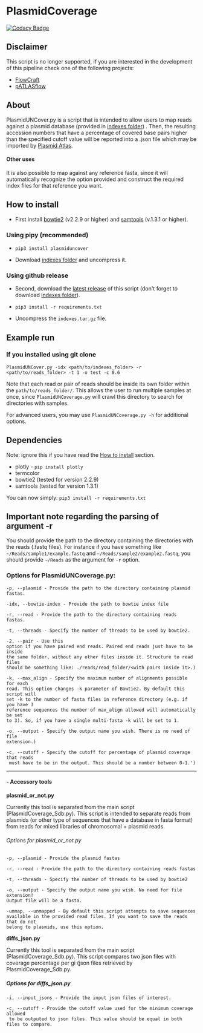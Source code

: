 # PlasmidCoverage

[![Codacy Badge](https://api.codacy.com/project/badge/Grade/4ecf8dfe775746f4bc5f3d154a7207df)](https://www.codacy.com/app/tiagofilipe12/PlasmidCoverage?utm_source=github.com&amp;utm_medium=referral&amp;utm_content=tiagofilipe12/PlasmidCoverage&amp;utm_campaign=Badge_Grade)

## Disclaimer

This script is no longer supported, if you are interested in the development of this pipeline check one of the following projects:

- [FlowCraft](https://github.com/assemblerflow/flowcraft)
- [pATLASflow](https://github.com/tiagofilipe12/pATLASflow)

## About

PlasmidUNCover.py is a script that is intended to allow users to map reads 
against a plasmid database (provided in [indexes folder](https://github.com/tiagofilipe12/PlasmidCoverage/releases/download/v1.0.0/indexes.tar.gz))
. Then, the resulting accession numbers that have a percentage of covered 
base pairs higher than the specified cutoff value will be reported into a 
.json file which may be imported by [Plasmid Atlas](http://www.patlas.site).

#### Other uses

It is also possible to map against any reference fasta, since it will 
automatically recognize the option provided and construct the required index 
files for that reference you want.

## How to install

* First install [bowtie2](https://sourceforge.net/projects/bowtie-bio/files/bowtie2/) (v2.2.9 or higher) and 
[samtools](https://sourceforge.net/projects/samtools/files/samtools/) (v.1.3.1 or 
higher).

### Using pipy (recommended)

* `pip3 install plasmiduncover`

* Download [indexes folder](https://github.com/tiagofilipe12/PlasmidCoverage/releases/download/v1.0.0/indexes.tar.gz)
and uncompress it.

### Using github release

* Second, download the [latest release](https://github.com/tiagofilipe12/PlasmidCoverage/releases/tag/v1.0.4) of this script
(don't forget to download [indexes folder](https://github.com/tiagofilipe12/PlasmidCoverage/releases/download/v1.0.4/indexes.tar.gz)).

* `pip3 install -r requirements.txt`

* Uncompress the `indexes.tar.gz` file.

## Example run

### If you installed using git clone
`PlasmidUNCover.py -idx <path/to/indexes_folder> -r 
<path/to/reads_folder> -t 1 -o test -c 0.6`

Note that each read or pair of reads should be inside its own folder within 
the `path/to/reads_folder/`. This allows the user to run multiple samples at 
once, since `PlasmidUNCoverage.py` will crawl this directory to search for 
directories with samples.

For advanced users, you may use `PlasmidUNCoverage.py -h` for additional 
options.

## Dependencies

Note: ignore this if you have read the [How to install](#how-to-install) 
section.

* plotly - ```pip install plotly```
* termcolor
* bowtie2 (tested for version 2.2.9)
* samtools (tested for version 1.3.1)

You can now simply: ```pip3 install -r requirements.txt```

## Important note regarding the parsing of argument -r

You should provide the path to the directory containing the directories with the reads (.fastq files). For instance if you have something like `~/Reads/sample1/example.fastq` and `~/Reads/sample2/example2.fastq`, you should provide `~/Reads` as the argument for `-r` option.

### Options for PlasmidUNCoverage.py:

```
-p, --plasmid - Provide the path to the directory containing plasmid fastas.

-idx, --bowtie-index - Provide the path to bowtie index file

-r, --read - Provide the path to the directory containing reads fastas.

-t, --threads - Specify the number of threads to be used by bowtie2.

-2, --pair - Use this 
option if you have paired end reads. Paired end reads just have to be inside 
the same folder, without any other files inside it. Structure to read files 
should be something like: ./reads/read_folder/<with pairs inside it>.)

-k, --max_align - Specify the maximum number of alignments possible for each 
read. This option changes -k parameter of Bowtie2. By default this script will 
set -k to the number of fasta files in reference directory (e.g. if you have 3 
reference sequences the number of max_align allowed will automatically be set 
to 3). So, if you have a single multi-fasta -k will be set to 1.

-o, --output - Specify the output name you wish. There is no need of file 
extension.)

-c, --cutoff - Specify the cutoff for percentage of plasmid coverage that reads
 must have to be in the output. This should be a number between 0-1.')
```

---

#### - Accessory tools

**plasmid_or_not.py**

Currently this tool is separated from the main script (PlasmidCoverage_Sdb.py). This script is intended to separate reads from plasmids (or other type of sequences that have a database in fasta format) from reads for mixed libraries of chromosomal + plasmid reads.

###### Options for plasmid_or_not.py
```
-p, --plasmid - Provide the plasmid fastas

-r, --read - Provide the path to the directory containing reads fastas

-t, --threads - Specify the number of threads to be used by bowtie2

-o, --output - Specify the output name you wish. No need for file extension! 
Output file will be a fasta.

-unmap, --unmapped - By default this script attempts to save sequences 
available in the provided read files. If you want to save the reads that do not 
belong to plasmids, use this option.
```

**diffs_json.py**

Currently this tool is separated from the main script (PlasmidCoverage_Sdb.py). This script compares two json files with coverage percentage per gi (json files retrieved by PlasmidCoverage_Sdb.py.

##### Options for diffs_json.py
```
-i, --input_jsons - Provide the input json files of interest.

-c, --cutoff - Provide the cutoff value used for the minimum coverage allowed
 to be outputed to json files. This value should be equal in both files to compare.
```

